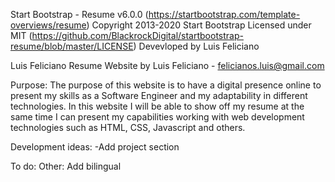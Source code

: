 Start Bootstrap - Resume v6.0.0 (https://startbootstrap.com/template-overviews/resume)
Copyright 2013-2020 Start Bootstrap
Licensed under MIT (https://github.com/BlackrockDigital/startbootstrap-resume/blob/master/LICENSE)
Devevloped by Luis Feliciano 

Luis Feliciano Resume Website by Luis Feliciano - felicianos.luis@gmail.com

Purpose: The purpose of this website is to have a digital presence online to present my skills as a Software Engineer and my adaptability in different technologies. In this website I will be able to show off my resume at the same time I can present my capabilities working with web development technologies such as HTML, CSS, Javascript and others.

Development ideas:
-Add project section

To do:
Other: Add bilingual 


